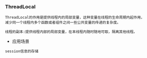 ### ThreadLocal
```text
ThreadLocal的作用是提供线程内的局部变量，这种变量在线程的生命周期内起作用，
减少同一个线程内多个函数或者组件之间一些公共变量的传递的复杂度。

线程的副本:提供线程内部的局部变量，在本线程内随时随地可取，隔离其他线程。
```
* 应用场景
```text
session信息的存储
```
